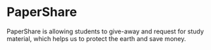 # PaperShare
PaperShare is allowing students to give-away and request for study material, which helps us to protect the earth and save money.
